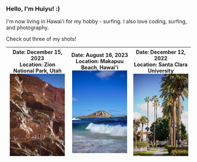 ### Hello, I'm Huiyu! :)

I'm now living in Hawai'i for my hobby - surfing. I also love coding, surfing, and photography. 

Check out three of my shots!

<!-- <picture>
  <source media="(prefers-color-scheme: dark)" srcset="https://raw.githubusercontent.com/huiyuxie/huiyuxie/output/github-contribution-grid-snake-dark.svg">
  <source media="(prefers-color-scheme: light)" srcset="https://raw.githubusercontent.com/huiyuxie/huiyuxie/output/github-contribution-grid-snake.svg">
  <img alt="github contribution grid snake animation" src="https://raw.githubusercontent.com/huiyuxie/huiyuxie/output/github-contribution-grid-snake.svg">
</picture> -->

| **Date**: December 15, 2023 <br> **Location**: Zion National Park, Utah <br> <img src="./rock.png" alt="rock" width="150"> | **Date**: August 16, 2023 <br> **Location**: Makapuu Beach, Hawai'i <br> <img src="./sea.png" alt="sea" width="150"> | **Date**: December 12, 2022 <br> **Location**: Santa Clara University <br> <img src="./tree.png" alt="tree" width="150"> |
|---|---|---|




<!--
**huiyuxie/huiyuxie** is a ✨ _special_ ✨ repository because its `README.md` (this file) appears on your GitHub profile.

Here are some ideas to get you started:

- 🔭 I’m currently working on ...
- 🌱 I’m currently learning ...
- 👯 I’m looking to collaborate on ...
- 🤔 I’m looking for help with ...
- 💬 Ask me about ...
- 📫 How to reach me: ...
- 😄 Pronouns: ...
- ⚡ Fun fact: ...
-->

